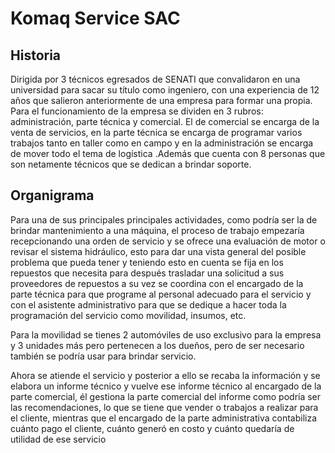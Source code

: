 # Komaq Service SAC
## Historia
Dirigida por 3 técnicos egresados de SENATI que convalidaron en una universidad para sacar su título como ingeniero, con una  experiencia de 12 años que      salieron anteriormente de una empresa para formar una propia.
Para el funcionamiento de la empresa se dividen en 3 rubros: administración, parte técnica y comercial. El de comercial se encarga de la venta de servicios, en la parte técnica se encarga de programar varios trabajos tanto en taller como en campo y en la administración se encarga de mover todo el tema de logística .Además que cuenta con 8 personas que son netamente técnicos que se dedican a brindar soporte.

## Organigrama



Para una de sus principales principales actividades, como podría ser la de brindar mantenimiento a una máquina, el proceso de trabajo empezaría recepcionando una orden de servicio y se ofrece una evaluación de motor o revisar el sistema hidráulico, esto para dar una vista general del posible problema que pueda tener y teniendo esto en cuenta se fija en los repuestos que necesita para después trasladar una solicitud a sus proveedores de repuestos a su vez se coordina con el encargado de la parte técnica para que programe al personal adecuado para el servicio y con el asistente administrativo  para que se dedique a hacer toda la programación del servicio como movilidad, insumos, etc.

Para la movilidad se tienes 2 automóviles de uso exclusivo para la empresa y 3 unidades más pero pertenecen a los dueños, pero de ser necesario también se podría usar para brindar servicio. 

Ahora se atiende el servicio y posterior a ello se recaba la información y se elabora un informe técnico y vuelve ese informe técnico al encargado de la parte comercial, él gestiona la parte comercial del informe como podría ser las recomendaciones, lo que se tiene que vender o trabajos a realizar para el cliente, mientras que el encargado de la parte administrativa contabiliza cuánto pago el cliente, cuánto generó en costo y cuánto quedaría de utilidad de ese servicio





